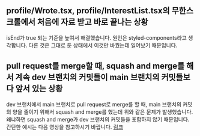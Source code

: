 ## profile/Wrote.tsx, profile/InterestList.tsx의 무한스크롤에서 처음에 자료 받고 바로 끝나는 상황

isEnd가 true 되는 기준을 높여서 해결했습니다. 원인은 styled-components라고 생각합니다. 다른 것은 그대로 둔 상태에서 이것만 바꿨는데 일어났기 때문입니다.

## pull request를 merge할 때, squash and merge를 해서 계속 dev 브랜치의 커밋들이 main 브랜치의 커밋들보다 앞서 있는 상황

dev 브랜치에서 main 브랜치로 pull request로 merge를 할 때, main 브랜치의 커밋의 양을 줄이기 위해서 squash and merge를 했는데 위와 같은 문제가 발생했습니다. 왜냐하면 squash and merge가 dev 브랜치의 커밋들을 포함하지 않기 때문입니다. 간단한 예시는 다음 영상을 참고하시기 바랍니다. [링크](https://youtu.be/1MQjiEwA9OY)
